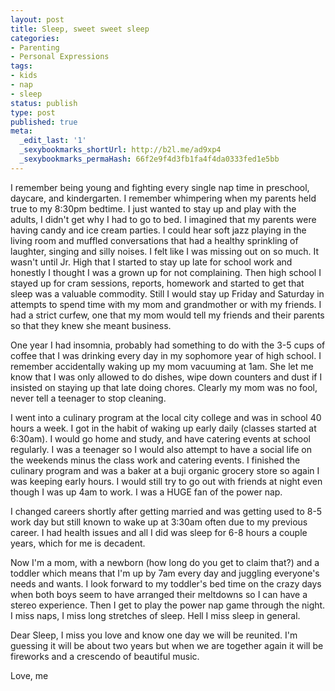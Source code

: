 ```yaml
---
layout: post
title: Sleep, sweet sweet sleep
categories:
- Parenting
- Personal Expressions
tags:
- kids
- nap
- sleep
status: publish
type: post
published: true
meta:
  _edit_last: '1'
  _sexybookmarks_shortUrl: http://b2l.me/ad9xp4
  _sexybookmarks_permaHash: 66f2e9f4d3fb1fa4f4da0333fed1e5bb
---
```

I remember being young and fighting every single nap time in preschool, daycare, and kindergarten.  I remember whimpering when my parents held true to my 8:30pm bedtime.  I just wanted to stay up and play with the adults, I didn't get why I had to go to bed.  I imagined that my parents were having candy and ice cream parties.  I could hear soft jazz playing in the living room and muffled conversations that had a healthy sprinkling of laughter, singing and silly noises.  I felt like I was missing out on so much.  It wasn't until Jr. High that I started to stay up late for school work and honestly I thought I was a grown up for not complaining.  Then high school I stayed up for cram sessions, reports, homework and started to get that sleep was a valuable commodity.  Still I would stay up Friday and Saturday in attempts to spend time with my mom and grandmother or with my friends.  I had a strict curfew, one that my mom would tell my friends and their parents so that they knew she meant business.
<!--more-->

One year I had insomnia, probably had something to do with the 3-5 cups of coffee that I was drinking every day in my sophomore year of high school.   I remember accidentally waking up my mom vacuuming at 1am.  She let me know that I was only allowed to do dishes, wipe down counters and dust if I insisted on staying up that late doing chores.  Clearly my mom was no fool, never tell a teenager to stop cleaning.

I went into a culinary program at the local city college and was in school 40 hours a week.  I got in the habit of waking up early daily (classes started at 6:30am).  I would go home and study, and have catering events at school regularly.  I was a teenager so I would also attempt to have a social life on the weekends minus the class work and catering events.  I finished the culinary program and was a baker at a buji organic grocery store so again I was keeping early hours.  I would still try to go out with friends at night even though I was up  4am to work.  I was a HUGE fan of the power nap.

I changed careers shortly after getting married and was getting used to 8-5 work day but still known to wake up at 3:30am often due to my previous career.  I had health issues and all I did was sleep for 6-8 hours a couple years, which for me is decadent.  

Now I'm a mom, with a newborn (how long do you get to claim that?) and a toddler which means that I'm up by 7am every day and juggling everyone's needs and wants.  I look forward to my toddler's bed time on the crazy days when both boys seem to have arranged their meltdowns so I can have a stereo experience.  Then I get to play the power nap game through the night.  I miss naps, I miss long stretches of sleep.  Hell I miss sleep in general.  

Dear Sleep,
I miss you love and know one day we will be reunited.  I'm guessing it will be about two years but when we are together again it will be fireworks and a crescendo of beautiful music.

Love,
me
